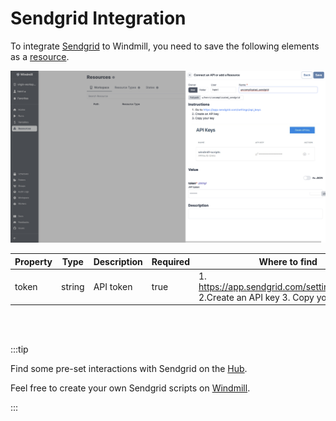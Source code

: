 # Sendgrid Integration

To integrate [Sendgrid](https://sendgrid.com/) to Windmill, you need to save the following elements as a [resource](../core_concepts/3_resources_and_types/index.md).

![Add Sendgrid Resource](../assets/integrations/add-sendgrid.png)

| Property | Type   | Description | Required | Where to find                                                                      |
| -------- | ------ | ----------- | -------- | ---------------------------------------------------------------------------------- |
| token    | string | API token   | true     | 1. https://app.sendgrid.com/settings/api_keys 2.Create an API key 3. Copy your key |

<br/><br/>

:::tip

Find some pre-set interactions with Sendgrid on the [Hub](https://hub.windmill.dev/integrations/sendgrid).

Feel free to create your own Sendgrid scripts on [Windmill](../getting_started/00_how_to_use_windmill/index.mdx).

:::
